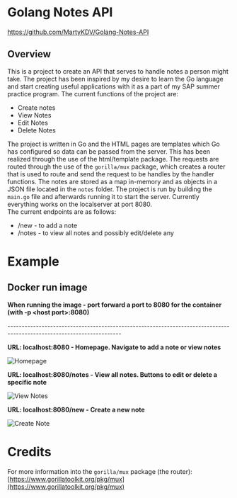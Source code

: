 ﻿Golang Notes API
==============
https://github.com/MartyKDV/Golang-Notes-API  

Overview
------------
This is a project to create an API that serves to handle notes a person might take. The project has been inspired by my desire to learn the Go language and start creating useful applications with it as a part of my SAP summer practice program. The current functions of the project are:

* Create notes
* View Notes
* Edit Notes
* Delete Notes

The project is written in Go and the HTML pages are templates which Go has configured so data can be passed from the server. This has been realized through the use of the html/template package. The requests are routed through the use of the `gorilla/mux` package, which creates a router that is used to route and send the request to be handles by the handler functions. The notes are stored as a map in-memory and as objects in a JSON file located in the `notes` folder. The project is run by building the `main.go` file and afterwards running it to start the server. Currently everything works on the localserver at port 8080.  
The current endpoints are as follows:
* /new - to add a note
* /notes - to view all notes and possibly edit/delete any

Example
=======

Docker run image
----------------

**When running the image - port forward a port to 8080 for the container (with -p \<host port\>:8080)**  

\----------------------------------------------------------------------------------------------------------------------

**URL: localhost:8080 - Homepage. Navigate to add a note or view notes**

![Homepage](https://i.ibb.co/6P78KdX/homepage.png)
 
 **URL: localhost:8080/notes - View all notes. Buttons to edit or delete a specific note**
 
 ![View Notes](https://i.ibb.co/JCVhBYP/notes.png)

**URL: localhost:8080/new - Create a new note**

![Create Note](https://i.ibb.co/yRw6sZD/new-note.png)

Credits
======
For more information into the `gorilla/mux` package (the router): 
[https://www.gorillatoolkit.org/pkg/mux](https://www.gorillatoolkit.org/pkg/mux) 
